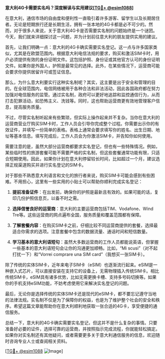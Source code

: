 **意大利4G卡需要实名吗？深度解读与实用建议[[TG💪+ @esim1088](https://t.me/s/esim1088)]**

在意大利，通信市场的自由度和便利性一直吸引着许多游客、留学生以及长期居住者。无论是短期旅行还是长期生活，拥有一张本地的4G卡都是必不可少的。然而，对于很多人来说，关于意大利4G卡是否需要实名制的问题始终是一个谜团。今天，我们就来详细探讨这一问题，并为计划前往意大利的朋友提供实用的建议。

首先，让我们明确一点：意大利的4G卡确实需要实名登记。这一点与许多国家类似，尤其是在欧盟范围内。根据意大利电信法规的要求，购买和激活SIM卡时，用户必须提供有效的身份证明文件。这包括护照、身份证或其他官方认可的身份证明文件。如果你是外国人，护照是最常见的选择。此外，在某些情况下，运营商可能会要求你提供居留许可或签证信息。

那么，为什么意大利要实行这种实名制呢？其实，这主要是出于安全和管理的目的。在全球范围内，电信网络被用于各种合法和非法活动，因此各国政府都在努力加强对电信服务的监管。通过实名制，政府可以更好地追踪和监控通信行为，从而打击犯罪活动，如恐怖主义、洗钱等。同时，这也帮助运营商更有效地管理客户信息，提高服务质量。

不过，尽管实名制听起来有些繁琐，但实际上操作起来并不复杂。当你在意大利的运营商营业厅购买SIM卡时，工作人员会引导你完成整个过程。你需要出示你的有效证件，并填写一份简单的表格。表格上通常会要求填写你的姓名、出生日期、地址等基本信息。填写完成后，工作人员会为你激活SIM卡，并告知你如何使用。

需要注意的是，虽然大部分运营商都要求实名登记，但也有一些特殊情况。例如，某些临时性的旅游套餐可能不需要严格的实名制，但这些套餐通常功能有限，只适合短期使用。因此，如果你计划在意大利停留较长时间，比如超过一个月，建议选择正规渠道购买并进行实名登记的SIM卡。

对于那些不熟悉意大利语言和文化的旅行者来说，购买SIM卡可能会感到有些困难。不用担心，这里有一些实用的小贴士可以帮助你顺利完成实名登记：

1. **提前准备证件**：在出发前，确保你的护照是最新且有效的。如果可能的话，复印几份护照信息页，以备不时之需。
   
2. **选择信誉良好的运营商**：意大利的主要运营商包括TIM、Vodafone、Wind Tre等。这些运营商的网点遍布全国，服务质量和覆盖范围都有保障。

3. **了解套餐内容**：在购买SIM卡之前，仔细比较不同运营商提供的套餐，选择最适合你需求的选项。注意套餐中包含的数据流量、通话时间和短信数量。

4. **学习基本的意大利语短句**：虽然大多数运营商的工作人员都能说英语，但掌握一些基本的意大利语短句会让你的沟通更加顺畅。比如，“Mi scusi”（对不起打扰一下）和“Vorrei comprare una SIM card”（我想买一张SIM卡）。

除了传统的实体SIM卡，近年来电子SIM卡（eSIM）也逐渐流行起来。eSIM是一种嵌入式芯片，可以直接安装在支持它的设备上，无需物理插入传统SIM卡。相比传统SIM卡，eSIM具有诸多优势，比如无需更换卡槽、支持多号码切换等。如果你的手机支持eSIM功能，不妨考虑使用它来解决实名登记的问题。

最后，无论你是选择传统的实体SIM卡还是现代的eSIM卡，都不要忘记遵守当地的法律法规。实名制不仅是为了保障你的权益，也是为了维护整个社会的安全和秩序。希望这篇文章能帮助你在意大利顺利地获取一张合适的4G卡，享受便捷的通信服务。

总结一下，意大利的4G卡确实需要实名登记，但这并不是什么复杂的事情。只要准备好必要的证件，选择可靠的运营商，并按照指示完成流程，你就能轻松搞定。如果你对实名制还有其他疑问，或者需要更多关于意大利通信服务的信息，欢迎随时咨询专业人士或查阅相关资料。

[[TG💪+ @esim1088](https://t.me/s/esim1088) ![Image](https://i.postimg.cc/4NQfJmqS/Snipaste-2025-05-13-00-14-12.png)]